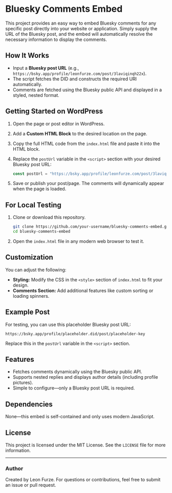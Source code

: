 
# Bluesky Comments Embed

This project provides an easy way to embed Bluesky comments for any specific post directly into your website or application. Simply supply the URL of the Bluesky post, and the embed will automatically resolve the necessary information to display the comments.

## How It Works

- Input a **Bluesky post URL** (e.g., `https://bsky.app/profile/leonfurze.com/post/3laviqinqh22x`).
- The script fetches the DID and constructs the required URI automatically.
- Comments are fetched using the Bluesky public API and displayed in a styled, nested format.

## Getting Started on WordPress

1. Open the page or post editor in WordPress.
2. Add a **Custom HTML Block** to the desired location on the page.
3. Copy the full HTML code from the `index.html` file and paste it into the HTML block.
4. Replace the `postUrl` variable in the `<script>` section with your desired Bluesky post URL:

   ```javascript
   const postUrl = "https://bsky.app/profile/leonfurze.com/post/3laviqinqh22x";
   ```

5. Save or publish your post/page. The comments will dynamically appear when the page is loaded.

## For Local Testing

1. Clone or download this repository.

   ```bash
   git clone https://github.com/your-username/bluesky-comments-embed.git
   cd bluesky-comments-embed
   ```

2. Open the `index.html` file in any modern web browser to test it.

## Customization

You can adjust the following:
- **Styling:** Modify the CSS in the `<style>` section of `index.html` to fit your design.
- **Comments Section:** Add additional features like custom sorting or loading spinners.

## Example Post

For testing, you can use this placeholder Bluesky post URL:

```
https://bsky.app/profile/placeholder.did/post/placeholder-key
```

Replace this in the `postUrl` variable in the `<script>` section.

## Features

- Fetches comments dynamically using the Bluesky public API.
- Supports nested replies and displays author details (including profile pictures).
- Simple to configure—only a Bluesky post URL is required.

## Dependencies

None—this embed is self-contained and only uses modern JavaScript.

## License

This project is licensed under the MIT License. See the `LICENSE` file for more information.

---

### Author
Created by Leon Furze. For questions or contributions, feel free to submit an issue or pull request.
